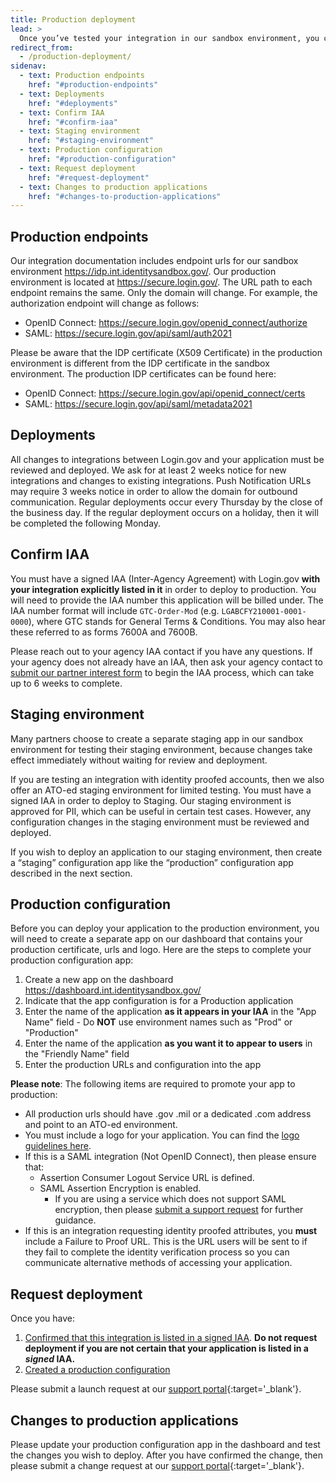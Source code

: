 ```yaml
---
title: Production deployment
lead: >
  Once you’ve tested your integration in our sandbox environment, you can request deployment to the Login.gov production environment.
redirect_from:
  - /production-deployment/
sidenav:
  - text: Production endpoints
    href: "#production-endpoints"
  - text: Deployments
    href: "#deployments"
  - text: Confirm IAA
    href: "#confirm-iaa"
  - text: Staging environment
    href: "#staging-environment"
  - text: Production configuration
    href: "#production-configuration"
  - text: Request deployment
    href: "#request-deployment"
  - text: Changes to production applications
    href: "#changes-to-production-applications"
---
```


## Production endpoints

Our integration documentation includes endpoint urls for our sandbox environment <https://idp.int.identitysandbox.gov/>. Our production environment is located at <https://secure.login.gov/>. The URL path to each endpoint remains the same. Only the domain will change. For example, the authorization endpoint will change as follows:
* OpenID Connect: <https://secure.login.gov/openid_connect/authorize>
* SAML: <https://secure.login.gov/api/saml/auth2021>

Please be aware that the IDP certificate (X509 Certificate) in the production environment is different from the IDP certificate in the sandbox environment. The production IDP certificates can be found here:
* OpenID Connect: <https://secure.login.gov/api/openid_connect/certs>
* SAML: <https://secure.login.gov/api/saml/metadata2021>

## Deployments

All changes to integrations between Login.gov and your application must be reviewed and deployed. We ask for at least 2 weeks notice for new integrations and changes to existing integrations. Push Notification URLs may require 3 weeks notice in order to allow the domain for outbound communication. Regular deployments occur every Thursday by the close of the business day. If the regular deployment occurs on a holiday, then it will be completed the following Monday.

## Confirm IAA

You must have a signed IAA (Inter-Agency Agreement) with Login.gov **with your integration explicitly listed in it** in order to deploy to production. You will need to provide the IAA number this application will be billed under. The IAA number format will include `GTC-Order-Mod` (e.g. `LGABCFY210001-0001-0000`), where GTC stands for General Terms & Conditions. You may also hear these referred to as forms 7600A and 7600B.

Please reach out to your agency IAA contact if you have any questions. If your agency does not already have an IAA, then ask your agency contact to [submit our partner interest form](https://share.hsforms.com/16DIoo--rTU2xbNW1MShkBg3ak9e) to begin the IAA process, which can take up to 6 weeks to complete.

## Staging environment

Many partners choose to create a separate staging app in our sandbox environment for testing their staging environment, because changes take effect immediately without waiting for review and deployment.

If you are testing an integration with identity proofed accounts, then we also offer an ATO-ed staging environment for limited testing. You must have a signed IAA in order to deploy to Staging. Our staging environment is approved for PII, which can be useful in certain test cases. However, any configuration changes in the staging environment must be reviewed and deployed.

If you wish to deploy an application to our staging environment, then create a “staging” configuration app like the “production” configuration app described in the next section.

## Production configuration

Before you can deploy your application to the production environment, you will need to create a separate app on our dashboard that contains your production certificate, urls and logo. Here are the steps to complete your production configuration app:
1. Create a new app on the dashboard <https://dashboard.int.identitysandbox.gov/>
2. Indicate that the app configuration is for a Production application 
3. Enter the name of the application **as it appears in your IAA** in the "App Name" field - Do **NOT** use environment names such as "Prod" or "Production"
4. Enter the name of the application **as you want it to appear to users** in the "Friendly Name" field
5. Enter the production URLs and configuration into the app

**Please note**: The following items are required to promote your app to production:

* All production urls should have .gov .mil or a dedicated .com address and point to an ATO-ed environment.
* You must include a logo for your application. You can find the [logo guidelines here](https://developers.login.gov/design-guidelines/#agency-logo-guidelines).
* If this is a SAML integration (Not OpenID Connect), then please ensure that:
  * Assertion Consumer Logout Service URL is defined.
  * SAML Assertion Encryption is enabled.
    * If you are using a service which does not support SAML encryption, then please [submit a support request](https://logingov.zendesk.com/) for further guidance.
* If this is an integration requesting identity proofed attributes, you **must** include a Failure to Proof URL. This is the URL users will be sent to if they fail to complete the identity verification process so you can communicate alternative methods of accessing your application.

## Request deployment

Once you have:
1. [Confirmed that this integration is listed in a signed IAA](#confirm-iaa). **Do not request deployment if you are not certain that your application is listed in a _signed_ IAA.**
2. [Created a production configuration](#production-configuration)

Please submit a launch request at our [support portal](https://logingov.zendesk.com){:target='_blank'}.

## Changes to production applications

Please update your production configuration app in the dashboard and test the changes you wish to deploy. After you have confirmed the change, then please submit a change request at our [support portal](https://logingov.zendesk.com){:target='_blank'}.
